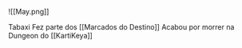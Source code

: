 ![[May.png]]

Tabaxi 
Fez parte dos [[Marcados do Destino]]
Acabou por morrer na Dungeon do [[KartiKeya]]